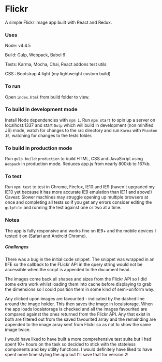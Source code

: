 # Flickr

A simple Flickr image app built with React and Redux.

### Uses

Node: v4.4.5

Build: Gulp, Webpack, Babel 6

Tests: Karma, Mocha, Chai, React addons test utils

CSS : Bootstrap 4 light (my lightweight custom build)

### To run

Open `index.html` from build folder to view.

### To build in development mode

Install Node dependencies with `npm i`. Run `npm start` to spin up a server on localhost:1337 and start `Gulp` which will build in development (non minified JS) mode, watch for changes to the src directory and run `Karma` with `Phantom JS`, watching for changes to the tests folder.

### To build in production mode

Run `gulp build:production` to build HTML, CSS and JavaScript using `Webpack` in production mode. Reduces app.js from nearly 800kb to 167kb.

### To test

Run `npm test` to test in Chrome, Firefox, IE10 and IE9 (haven't upgraded my IE10 yet because it has more accurate IE9 emulation than IE11 and above!)
Caveat: Slower machines may struggle opening up multiple browsers at once and completing all tests so if you get any errors consider editing the `gulpfile` and running the test against one or two at a time.

### Notes

The app is fully responsive and works fine on IE9+ and the mobile devices I tested it on (Safari and Android Chrome).

##### Challenges

There was a bug in the initial code snippet. The snippet was wrapped in an IIFE so the callback to the FLickr API in the query string would not be accessible when the script is appended to the document head.

The images come back all shapes and sizes from the Flickr API so I did some extra work whilst loading them into cache before displaying to grab the dimensions so I could position them in some kind of semi-uniform way.

Any clicked upon images are favourited - indicated by the dashed line around the image holder. This then saves the image in localstorage. When the app loads localstorage is checked and all the images favourited are compared against the ones returned from the Flickr API. Any that exist in both are filtered out from the saved favourited array and the remainding are appended to the image array sent from Flickr so as not to show the same image twice.

I would have liked to have built a more comprehensive test suite but I had spent 10+ hours on the task so decided to stick with the stateless components and key utility functions. I would definitely have liked to have spent more time styling the app but I'll save that for version 2!




